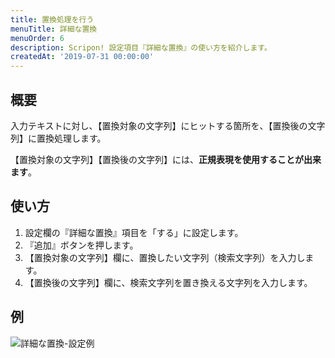 ```yaml
---
title: 置換処理を行う
menuTitle: 詳細な置換
menuOrder: 6
description: Scripon! 設定項目『詳細な置換』の使い方を紹介します。
createdAt: '2019-07-31 00:00:00'
---
```


## 概要

入力テキストに対し、【置換対象の文字列】にヒットする箇所を、【置換後の文字列】に置換処理します。

【置換対象の文字列】【置換後の文字列】には、**正規表現を使用することが出来ます**。

## 使い方

1. 設定欄の『詳細な置換』項目を「する」に設定します。
2. 『追加』ボタンを押します。
3. 【置換対象の文字列】欄に、置換したい文字列（検索文字列）を入力します。
4. 【置換後の文字列】欄に、検索文字列を置き換える文字列を入力します。

## 例

![詳細な置換-設定例](/images/guide/details-replace.png)
